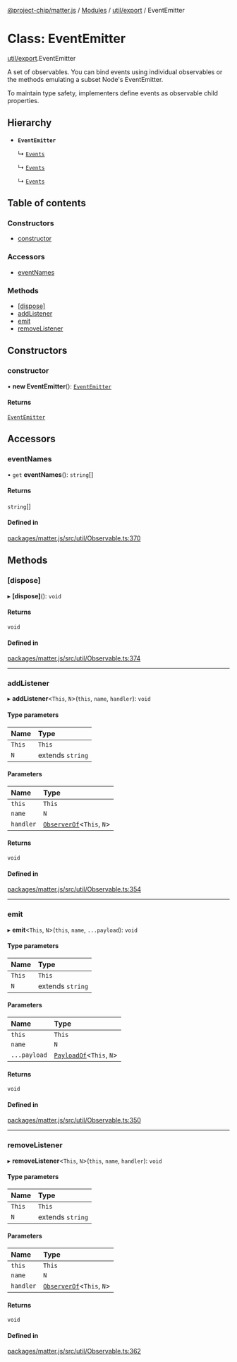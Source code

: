[@project-chip/matter.js](../README.md) / [Modules](../modules.md) / [util/export](../modules/util_export.md) / EventEmitter

# Class: EventEmitter

[util/export](../modules/util_export.md).EventEmitter

A set of observables.  You can bind events using individual observables or the methods emulating a subset Node's
EventEmitter.

To maintain type safety, implementers define events as observable child properties.

## Hierarchy

- **`EventEmitter`**

  ↳ [`Events`](node_export._internal_.IndexBehavior.Events.md)

  ↳ [`Events`](node_export._internal_.CommissioningBehavior.Events.md)

  ↳ [`Events`](node_export._internal_.SessionsBehavior.Events.md)

## Table of contents

### Constructors

- [constructor](util_export.EventEmitter-1.md#constructor)

### Accessors

- [eventNames](util_export.EventEmitter-1.md#eventnames)

### Methods

- [[dispose]](util_export.EventEmitter-1.md#[dispose])
- [addListener](util_export.EventEmitter-1.md#addlistener)
- [emit](util_export.EventEmitter-1.md#emit)
- [removeListener](util_export.EventEmitter-1.md#removelistener)

## Constructors

### constructor

• **new EventEmitter**(): [`EventEmitter`](util_export.EventEmitter-1.md)

#### Returns

[`EventEmitter`](util_export.EventEmitter-1.md)

## Accessors

### eventNames

• `get` **eventNames**(): `string`[]

#### Returns

`string`[]

#### Defined in

[packages/matter.js/src/util/Observable.ts:370](https://github.com/project-chip/matter.js/blob/5f71eedebdb9fa54338bde320c311bb359b7455d/packages/matter.js/src/util/Observable.ts#L370)

## Methods

### [dispose]

▸ **[dispose]**(): `void`

#### Returns

`void`

#### Defined in

[packages/matter.js/src/util/Observable.ts:374](https://github.com/project-chip/matter.js/blob/5f71eedebdb9fa54338bde320c311bb359b7455d/packages/matter.js/src/util/Observable.ts#L374)

___

### addListener

▸ **addListener**\<`This`, `N`\>(`this`, `name`, `handler`): `void`

#### Type parameters

| Name | Type |
| :------ | :------ |
| `This` | `This` |
| `N` | extends `string` |

#### Parameters

| Name | Type |
| :------ | :------ |
| `this` | `This` |
| `name` | `N` |
| `handler` | [`ObserverOf`](../modules/util_export.EventEmitter.md#observerof)\<`This`, `N`\> |

#### Returns

`void`

#### Defined in

[packages/matter.js/src/util/Observable.ts:354](https://github.com/project-chip/matter.js/blob/5f71eedebdb9fa54338bde320c311bb359b7455d/packages/matter.js/src/util/Observable.ts#L354)

___

### emit

▸ **emit**\<`This`, `N`\>(`this`, `name`, `...payload`): `void`

#### Type parameters

| Name | Type |
| :------ | :------ |
| `This` | `This` |
| `N` | extends `string` |

#### Parameters

| Name | Type |
| :------ | :------ |
| `this` | `This` |
| `name` | `N` |
| `...payload` | [`PayloadOf`](../modules/util_export.EventEmitter.md#payloadof)\<`This`, `N`\> |

#### Returns

`void`

#### Defined in

[packages/matter.js/src/util/Observable.ts:350](https://github.com/project-chip/matter.js/blob/5f71eedebdb9fa54338bde320c311bb359b7455d/packages/matter.js/src/util/Observable.ts#L350)

___

### removeListener

▸ **removeListener**\<`This`, `N`\>(`this`, `name`, `handler`): `void`

#### Type parameters

| Name | Type |
| :------ | :------ |
| `This` | `This` |
| `N` | extends `string` |

#### Parameters

| Name | Type |
| :------ | :------ |
| `this` | `This` |
| `name` | `N` |
| `handler` | [`ObserverOf`](../modules/util_export.EventEmitter.md#observerof)\<`This`, `N`\> |

#### Returns

`void`

#### Defined in

[packages/matter.js/src/util/Observable.ts:362](https://github.com/project-chip/matter.js/blob/5f71eedebdb9fa54338bde320c311bb359b7455d/packages/matter.js/src/util/Observable.ts#L362)
